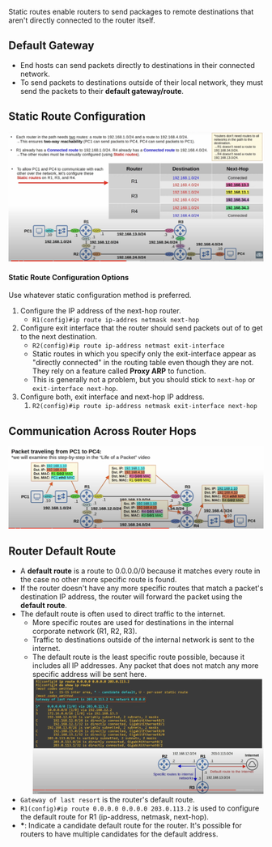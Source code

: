 Static routes enable routers to send packages to remote destinations that aren't directly connected to the router itself.
## Default Gateway
* End hosts can send packets directly to destinations in their connected network.
* To send packets to destinations outside of their local network, they must send the packets to their **default gateway/route**.
## Static Route Configuration
![static routes configuration on routers](./img/static-route-config.png)
#### Static Route Configuration Options
Use whatever static configuration method is preferred.
1. Configure the IP address of the next-hop router.
	* `R1(config)#ip route ip-addres netmask next-hop`
2. Configure exit interface that the router should send packets out of to get to the next destination.
	* `R2(config)#ip route ip-address netmast exit-interface`
	* Static routes in which you specify only the exit-interface appear as "directly connected" in the routing table even though they are not. They rely on a feature called **Proxy ARP** to function.
	* This is generally not a problem, but  you should stick to `next-hop` or `exit-interface next-hop`.
3. Configure both, exit interface and next-hop IP address.
	1. `R2(config)#ip route ip-address netmask exit-interface next-hop`
## Communication Across Router Hops
![Communication between devices across hops](./img/packet-travel-with-hops.png)
## Router Default Route
* A **default route** is a route to 0.0.0.0/0 because it matches every route in the case no other more specific route is found.
* If the router doesn't have any more specific routes that match a packet's destination IP address, the router will forward the packet using the **default route**.
* The default route is often used to direct traffic to the internet.
	* More specific routes are used for destinations in the internal corporate network (R1, R2, R3).
	* Traffic to destinations outside of the internal network is sent to the internet.
	* The default route is the least specific route possible, because it includes all IP addresses. Any packet that does not match any more specific address will be sent here.
![router default route](./img/router-default-route.png)
* `Gateway of last resort` is the router's default route.
* `R1(config)#ip route 0.0.0.0 0.0.0.0 203.0.113.2` is used to configure the default route for R1 (ip-address, netmask, next-hop).
* **\***:   Indicate a candidate default route for the router. It's possible for routers to have multiple candidates for the default address.